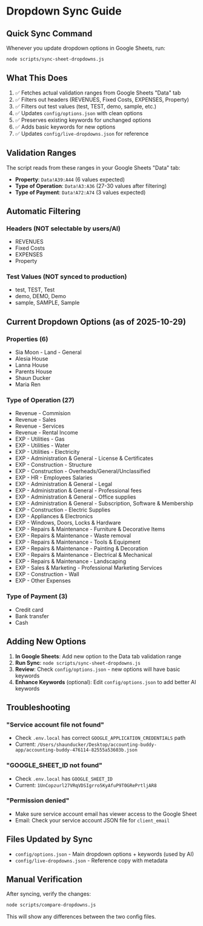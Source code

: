 # Dropdown Sync Guide

## Quick Sync Command

Whenever you update dropdown options in Google Sheets, run:

```bash
node scripts/sync-sheet-dropdowns.js
```

## What This Does

1. ✅ Fetches actual validation ranges from Google Sheets "Data" tab
2. ✅ Filters out headers (REVENUES, Fixed Costs, EXPENSES, Property)
3. ✅ Filters out test values (test, TEST, demo, sample, etc.)
4. ✅ Updates `config/options.json` with clean options
5. ✅ Preserves existing keywords for unchanged options
6. ✅ Adds basic keywords for new options
7. ✅ Updates `config/live-dropdowns.json` for reference

## Validation Ranges

The script reads from these ranges in your Google Sheets "Data" tab:

- **Property**: `Data!A39:A44` (6 values expected)
- **Type of Operation**: `Data!A3:A36` (27-30 values after filtering)
- **Type of Payment**: `Data!A72:A74` (3 values expected)

## Automatic Filtering

### Headers (NOT selectable by users/AI)
- REVENUES
- Fixed Costs
- EXPENSES
- Property

### Test Values (NOT synced to production)
- test, TEST, Test
- demo, DEMO, Demo
- sample, SAMPLE, Sample

## Current Dropdown Options (as of 2025-10-29)

### Properties (6)
- Sia Moon - Land - General
- Alesia House
- Lanna House
- Parents House
- Shaun Ducker
- Maria Ren

### Type of Operation (27)
- Revenue - Commision
- Revenue - Sales
- Revenue - Services
- Revenue - Rental Income
- EXP - Utilities - Gas
- EXP - Utilities - Water
- EXP - Utilities  - Electricity
- EXP - Administration & General - License & Certificates
- EXP - Construction - Structure
- EXP - Construction - Overheads/General/Unclassified
- EXP - HR - Employees Salaries
- EXP - Administration & General - Legal
- EXP - Administration & General - Professional fees
- EXP - Administration & General - Office supplies
- EXP - Administration & General  - Subscription, Software & Membership
- EXP - Construction - Electric Supplies
- EXP - Appliances & Electronics
- EXP - Windows, Doors, Locks & Hardware
- EXP - Repairs & Maintenance  - Furniture & Decorative Items
- EXP - Repairs & Maintenance  - Waste removal
- EXP - Repairs & Maintenance - Tools & Equipment
- EXP - Repairs & Maintenance - Painting & Decoration
- EXP - Repairs & Maintenance - Electrical & Mechanical
- EXP - Repairs & Maintenance - Landscaping
- EXP - Sales & Marketing -  Professional Marketing Services
- EXP - Construction - Wall
- EXP - Other Expenses

### Type of Payment (3)
- Credit card
- Bank transfer
- Cash

## Adding New Options

1. **In Google Sheets**: Add new option to the Data tab validation range
2. **Run Sync**: `node scripts/sync-sheet-dropdowns.js`
3. **Review**: Check `config/options.json` - new options will have basic keywords
4. **Enhance Keywords** (optional): Edit `config/options.json` to add better AI keywords

## Troubleshooting

### "Service account file not found"
- Check `.env.local` has correct `GOOGLE_APPLICATION_CREDENTIALS` path
- Current: `/Users/shaunducker/Desktop/accounting-buddy-app/accounting-buddy-476114-82555a53603b.json`

### "GOOGLE_SHEET_ID not found"
- Check `.env.local` has `GOOGLE_SHEET_ID`
- Current: `1UnCopzurl27VRqVDSIgrro5KyAfuP9T0GRePrtljAR8`

### "Permission denied" 
- Make sure service account email has viewer access to the Google Sheet
- Email: Check your service account JSON file for `client_email`

## Files Updated by Sync

- `config/options.json` - Main dropdown options + keywords (used by AI)
- `config/live-dropdowns.json` - Reference copy with metadata

## Manual Verification

After syncing, verify the changes:

```bash
node scripts/compare-dropdowns.js
```

This will show any differences between the two config files.
